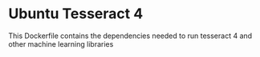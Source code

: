 # Ubuntu Tesseract 4

This Dockerfile contains the dependencies needed to run tesseract 4 and other machine learning libraries